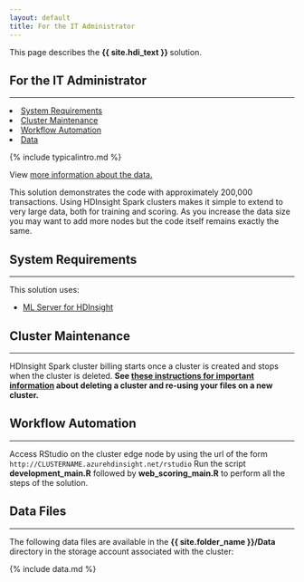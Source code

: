 ```yaml
---
layout: default
title: For the IT Administrator
---
```

<div class="alert alert-success" role="alert"> This page describes the 
<strong>
{{ site.hdi_text }}
</strong>
solution.
</div> 

## For the IT Administrator
------------------------------

<div class="row">
    <div class="col-md-6">
        <div class="toc">
          <li><a href="#system-requirements">System Requirements</a></li>
          <li><a href="#step1">Cluster Maintenance</a></li>
          <li><a href="#workflow-automation">Workflow Automation</a></li>
        <li><a href="#step0">Data</a></li>
        </div>
    </div>
    <div class="col-md-6">

{% include typicalintro.md %}

View <a href="input_data.html">more information about the data.</a>
          </div>
</div>
<p></p>
This solution demonstrates the code with approximately 200,000 transactions. Using HDInsight Spark clusters makes it simple to extend to very large data, both for training and scoring. As you increase the data size you may want to add more nodes but the code itself remains exactly the same.

## System Requirements
-----------------------

This solution uses:

 * [ML Server for HDInsight](https://azure.microsoft.com/en-us/services/hdinsight/r-server/)


## Cluster Maintenance
--------------------------

HDInsight Spark cluster billing starts once a cluster is created and stops when the cluster is deleted. <strong>See <a href="hdinsight.html"> these instructions for important information</a> about deleting a cluster and re-using your files on a new cluster. </strong>


## Workflow Automation
-------------------
Access RStudio on the cluster edge node by using the url of the form `http://CLUSTERNAME.azurehdinsight.net/rstudio`  Run the script **development_main.R** followed by **web_scoring_main.R** to perform all the steps of the solution.

 
<a name="step0">

## Data Files
--------------


The following data files are available in the **{{ site.folder_name }}/Data** directory in the storage account associated with the cluster:

 {% include data.md %}


